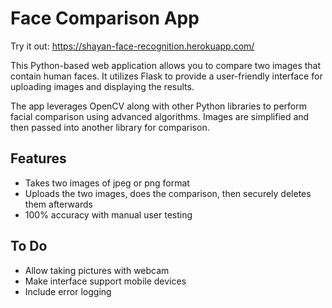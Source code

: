 # Face Comparison App

Try it out: https://shayan-face-recognition.herokuapp.com/

This Python-based web application allows you to compare two images that contain human faces. It utilizes Flask to provide a user-friendly interface for uploading images and displaying the results.

The app leverages OpenCV along with other Python libraries to perform facial comparison using advanced algorithms. Images are simplified and then passed into another library for comparison.

## Features

- Takes two images of jpeg or png format
- Uploads the two images, does the comparison, then securely deletes them afterwards
- 100% accuracy with manual user testing

## To Do

- Allow taking pictures with webcam
- Make interface support mobile devices
- Include error logging

